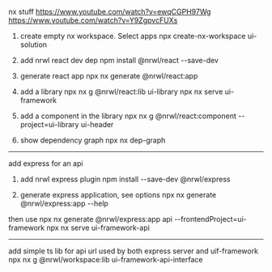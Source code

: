 nx stuff
https://www.youtube.com/watch?v=ewqCGPH97Wg
https://www.youtube.com/watch?v=Y9ZgpvcFUXs

1. create empty nx workspace. Select apps 
npx create-nx-workspace ui-solution

2. add nrwl react dev dep
npm install @nrwl/react --save-dev

3. generate react app
npx nx generate @nrwl/react:app

4. add a library
npx nx g @nrwl/react:lib ui-library
npx nx serve ui-framework

5. add a component in the library
npx nx g @nrwl/react:component --project=ui-library ui-header

6. show dependency graph
npx nx dep-graph 

----------------
add express for an api

1. add nrwl express plugin
npm install --save-dev @nrwl/express

2. generate express application, see options
npx nx generate @nrwl/express:app --help

then use
npx nx generate @nrwl/express:app api --frontendProject=ui-framework
npx nx serve ui-framework-api

--------------
add simple ts lib for api url used by both express server and uif-framework
npx nx g @nrwl/workspace:lib ui-framework-api-interface
